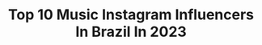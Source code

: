 ---
title: Top 10 Music Instagram Influencers In Brazil In 2023
description: >-
  Find top music Instagram influencers in Brazil in 2023. Most popular hashtags: #musica #trap #voz.
platform: Instagram
hits: 4145
text_top: Identify the top-rated Instagram influencers on inBeat.
text_bottom: Our search engine holds 4145 Instagram influencers like this in Brazil for you to pitch.
profiles:
  - username: "taina"
    fullname: >-
      Tainá Costa
    bio: >-
      🐦 Twitter: eutainacosta 📬 @showdatai CONFIRA MÚSICA NOVA LOVEZINHO, AQUI👇🏼
    location: "Brazil"
    followers: 16329051
    engagement: 650
    commentsToLikes: 0.008599
    id: ck0vz6p5n7kwi0i19ib9icvma
    verified: true
    hashtags: "#fusioncapudocup2021, #desxcontovigoroso, #lovezinho"
  - username: "killatk"
    fullname: >-
      KILLA
    bio: >-
      先端技術．darkstar 🌐 music producer/DJ . @dm7group KWIZ RMX OUT NOW . @blackout.records . @cuervo.supply #killatk
    location: "Brazil"
    followers: 146489
    engagement: 880
    commentsToLikes: 0.011848
    id: ck134smozy00y0i19ygfaxgo5
    verified: true
    hashtags: "#darkpsy, #moshpit, #killatk, #psytrance"
  - username: "javierhalamadrid"
    fullname: >-
      Javier Hala Madrid
    bio: >-
      Video Creator y Músico 📩: Javierito321@Outlook.com 🐦 Twitter: Javierito321 👇🏻 REGISTRATE AQUI
    location: "Brazil"
    followers: 4424154
    engagement: 194
    commentsToLikes: 0.043527
    id: ck14lgn72ukok0i197wc7if01
    verified: true
    hashtags: "#worldcup, #policiadeqatar, #bebezziiitaaaaa, #compa"
  - username: "victu_sl"
    fullname: >-
      Victú $L
    bio: >-
      • Pagina face: Victu SL 🔵 • Tiktok: @victu_sl ⚫ • Twitter: SlVictu 🔵 Música nova: CORAL COM OS LOBOS 👇🏽🐺
    location: "Brazil"
    followers: 10100
    engagement: 1539
    commentsToLikes: 0.118356
    id: ck9wdnsl7gfn60j788gq8pc07
    verified: false
    hashtags: "#trap, #musica, #rells, #cor"
  - username: "ericricardooficial"
    fullname: >-
      Eric Ricardo
    bio: >-
      •Mais de 250mil streams em “Hora de Aventura” •Novo Lançamento “ Oração “ no YouTube Link da música a baixo 👇🏽🙏🏾
    location: "Brazil"
    followers: 19602
    engagement: 901
    commentsToLikes: 0.107417
    id: ckap2g5ybyorh0i781gz3rhby
    verified: false
    hashtags: "#rapnacional, #trapmusic, #matue30, #trap"
  - username: "miichelemota"
    fullname: >-
      Michele Mota 🎙️
    bio: >-
      🎶 | Em caso de estresse, ouça música! 📍 | Minas Gerais 💌 | Parcerias/Direct
    location: "Brazil"
    followers: 7445
    engagement: 1566
    commentsToLikes: 0.621768
    id: ck9ha8kjxbkjr0j786svhgazk
    verified: false
    hashtags: "#sertanejo, #instagram, #fotos, #tumbrlfoto"
  - username: "rafaelasneves"
    fullname: >-
      Rafaela Neves
    bio: >-
      Cantora Música • Lifestyle • ♥️ 📩 contato@rafaelaneves.com.br • youtube e assessoria ⬇️
    location: "Brazil"
    followers: 81458
    engagement: 1441
    commentsToLikes: 0.044234
    id: ck0u1f0iuwm1k0i195lruuytx
    verified: false
    hashtags: "#tbt"
  - username: "bi_xarte"
    fullname: >-
      Bianca Manicongo
    bio: >-
      Campeã da @fluprj 2020 Campeã do festival de música da Paraíba 2020 📫: contatobixarte@gmail.com 📫: imprensabixarte@gmail.com
    location: "Brazil"
    followers: 192899
    engagement: 1087
    commentsToLikes: 0.034787
    id: ck5cdj5g3j9gp0i11vau94bb0
    verified: false
    hashtags: "#defendaosus, #travesti, #osus"
  - username: "chrisleao"
    fullname: >-
      Chris Leão
    bio: >-
      𝗔𝗦𝗦𝗜𝗦𝗧𝗔 𝗢𝗦 𝗦𝗧𝗢𝗥𝗜𝗘𝗦 👀 ARTISTA DA KONDZILLA RECORDS músico/DJ/produtor Patrocinar meus sorteios? 👉🏻 @sorteiode_premios
    location: "Brazil"
    followers: 1938160
    engagement: 2774
    commentsToLikes: 12.335480
    id: ck6tmqwo28cu90j71zgs6qqoo
    verified: true
    hashtags: "#felizanonovo, #happynewyear"
  - username: "niccolerodrigues"
    fullname: >-
      niccole rodrigues 🍑
    bio: >-
      Artista de Funk 🎤 @nicreservaa | PUBLI/SHOWS (85) 996616735 SAIU MÚSICA NOVA ⤵️
    location: "Brazil"
    followers: 367523
    engagement: 1243
    commentsToLikes: 0.108758
    id: ck9wh78qgwkvs0j78ymv81n9i
    verified: false
    hashtags: ""
---